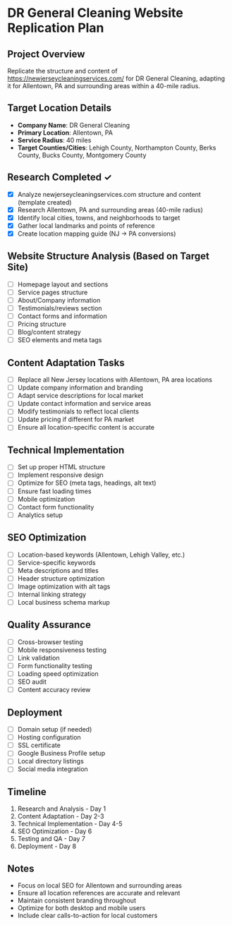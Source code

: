 # DR General Cleaning Website Replication Plan

## Project Overview
Replicate the structure and content of https://newjerseycleaningservices.com/ for DR General Cleaning, adapting it for Allentown, PA and surrounding areas within a 40-mile radius.

## Target Location Details
- **Company Name**: DR General Cleaning
- **Primary Location**: Allentown, PA
- **Service Radius**: 40 miles
- **Target Counties/Cities**: Lehigh County, Northampton County, Berks County, Bucks County, Montgomery County

## Research Completed ✓
- [x] Analyze newjerseycleaningservices.com structure and content (template created)
- [x] Research Allentown, PA and surrounding areas (40-mile radius)
- [x] Identify local cities, towns, and neighborhoods to target
- [x] Gather local landmarks and points of reference
- [x] Create location mapping guide (NJ → PA conversions)

## Website Structure Analysis (Based on Target Site)
- [ ] Homepage layout and sections
- [ ] Service pages structure
- [ ] About/Company information
- [ ] Testimonials/reviews section
- [ ] Contact forms and information
- [ ] Pricing structure
- [ ] Blog/content strategy
- [ ] SEO elements and meta tags

## Content Adaptation Tasks
- [ ] Replace all New Jersey locations with Allentown, PA area locations
- [ ] Update company information and branding
- [ ] Adapt service descriptions for local market
- [ ] Update contact information and service areas
- [ ] Modify testimonials to reflect local clients
- [ ] Update pricing if different for PA market
- [ ] Ensure all location-specific content is accurate

## Technical Implementation
- [ ] Set up proper HTML structure
- [ ] Implement responsive design
- [ ] Optimize for SEO (meta tags, headings, alt text)
- [ ] Ensure fast loading times
- [ ] Mobile optimization
- [ ] Contact form functionality
- [ ] Analytics setup

## SEO Optimization
- [ ] Location-based keywords (Allentown, Lehigh Valley, etc.)
- [ ] Service-specific keywords
- [ ] Meta descriptions and titles
- [ ] Header structure optimization
- [ ] Image optimization with alt tags
- [ ] Internal linking strategy
- [ ] Local business schema markup

## Quality Assurance
- [ ] Cross-browser testing
- [ ] Mobile responsiveness testing
- [ ] Link validation
- [ ] Form functionality testing
- [ ] Loading speed optimization
- [ ] SEO audit
- [ ] Content accuracy review

## Deployment
- [ ] Domain setup (if needed)
- [ ] Hosting configuration
- [ ] SSL certificate
- [ ] Google Business Profile setup
- [ ] Local directory listings
- [ ] Social media integration

## Timeline
1. Research and Analysis - Day 1
2. Content Adaptation - Day 2-3
3. Technical Implementation - Day 4-5
4. SEO Optimization - Day 6
5. Testing and QA - Day 7
6. Deployment - Day 8

## Notes
- Focus on local SEO for Allentown and surrounding areas
- Ensure all location references are accurate and relevant
- Maintain consistent branding throughout
- Optimize for both desktop and mobile users
- Include clear calls-to-action for local customers
